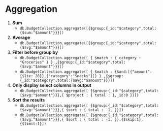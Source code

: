 # Aggregation

1. **Sum**
    - `db.BudgetCollection.aggregate([{$group:{_id:"$category",total:{$sum:"$amount"}}}])`
2. **Average**
    - `db.BudgetCollection.aggregate([{$group:{_id:"$category",total:{$avg:"$amount"}}}])`
3. **Filter before group by**
    - `db.BudgetCollection.aggregate([ { $match : { category : "Groceries" } } ,{$group:{_id:"$category",total:{$avg:"$amount"}}}])`
    - `db.BudgetCollection.aggregate([ { $match : {$and:[{"amount":{$lte: 20}},{"category":"Snacks"}]} } ,{$group:{_id:"$category",total:{$avg:"$amount"}}}])`
4. **Only display select columns in output**
    - `db.BudgetCollection.aggregate([ {$group:{_id:"$category",total:{$avg:"$amount"}}},{ $project : { total : 1,_id:0 }}])`
5. **Sort the results**
    - `db.BudgetCollection.aggregate([ {$group:{_id:"$category",total:{$avg:"$amount"}}},{ $sort : { total : -1, }}])`
    - `db.BudgetCollection.aggregate([ {$group:{_id:"$category",total:{$avg:"$amount"}}},{ $sort : { total : -1, }},{$skip:1},{$limit:1}])`
